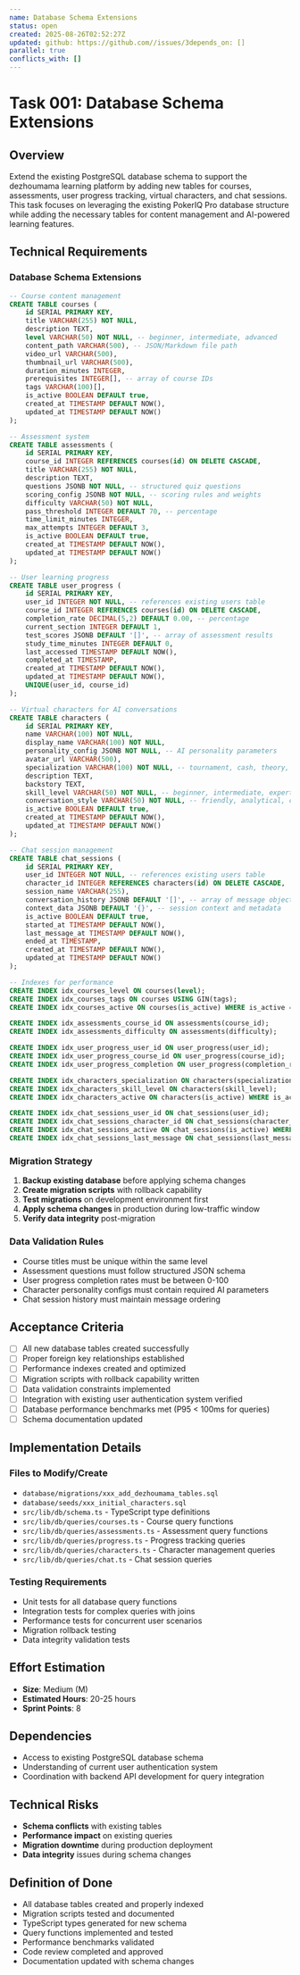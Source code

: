 ```yaml
---
name: Database Schema Extensions
status: open
created: 2025-08-26T02:52:27Z
updated: github: https://github.com//issues/3depends_on: []
parallel: true
conflicts_with: []
---
```


# Task 001: Database Schema Extensions

## Overview

Extend the existing PostgreSQL database schema to support the dezhoumama learning platform by adding new tables for courses, assessments, user progress tracking, virtual characters, and chat sessions. This task focuses on leveraging the existing PokerIQ Pro database structure while adding the necessary tables for content management and AI-powered learning features.

## Technical Requirements

### Database Schema Extensions

```sql
-- Course content management
CREATE TABLE courses (
    id SERIAL PRIMARY KEY,
    title VARCHAR(255) NOT NULL,
    description TEXT,
    level VARCHAR(50) NOT NULL, -- beginner, intermediate, advanced
    content_path VARCHAR(500), -- JSON/Markdown file path
    video_url VARCHAR(500),
    thumbnail_url VARCHAR(500),
    duration_minutes INTEGER,
    prerequisites INTEGER[], -- array of course IDs
    tags VARCHAR(100)[],
    is_active BOOLEAN DEFAULT true,
    created_at TIMESTAMP DEFAULT NOW(),
    updated_at TIMESTAMP DEFAULT NOW()
);

-- Assessment system
CREATE TABLE assessments (
    id SERIAL PRIMARY KEY,
    course_id INTEGER REFERENCES courses(id) ON DELETE CASCADE,
    title VARCHAR(255) NOT NULL,
    description TEXT,
    questions JSONB NOT NULL, -- structured quiz questions
    scoring_config JSONB NOT NULL, -- scoring rules and weights
    difficulty VARCHAR(50) NOT NULL,
    pass_threshold INTEGER DEFAULT 70, -- percentage
    time_limit_minutes INTEGER,
    max_attempts INTEGER DEFAULT 3,
    is_active BOOLEAN DEFAULT true,
    created_at TIMESTAMP DEFAULT NOW(),
    updated_at TIMESTAMP DEFAULT NOW()
);

-- User learning progress
CREATE TABLE user_progress (
    id SERIAL PRIMARY KEY,
    user_id INTEGER NOT NULL, -- references existing users table
    course_id INTEGER REFERENCES courses(id) ON DELETE CASCADE,
    completion_rate DECIMAL(5,2) DEFAULT 0.00, -- percentage
    current_section INTEGER DEFAULT 1,
    test_scores JSONB DEFAULT '[]', -- array of assessment results
    study_time_minutes INTEGER DEFAULT 0,
    last_accessed TIMESTAMP DEFAULT NOW(),
    completed_at TIMESTAMP,
    created_at TIMESTAMP DEFAULT NOW(),
    updated_at TIMESTAMP DEFAULT NOW(),
    UNIQUE(user_id, course_id)
);

-- Virtual characters for AI conversations
CREATE TABLE characters (
    id SERIAL PRIMARY KEY,
    name VARCHAR(100) NOT NULL,
    display_name VARCHAR(100) NOT NULL,
    personality_config JSONB NOT NULL, -- AI personality parameters
    avatar_url VARCHAR(500),
    specialization VARCHAR(100) NOT NULL, -- tournament, cash, theory, etc.
    description TEXT,
    backstory TEXT,
    skill_level VARCHAR(50) NOT NULL, -- beginner, intermediate, expert
    conversation_style VARCHAR(50) NOT NULL, -- friendly, analytical, competitive
    is_active BOOLEAN DEFAULT true,
    created_at TIMESTAMP DEFAULT NOW(),
    updated_at TIMESTAMP DEFAULT NOW()
);

-- Chat session management
CREATE TABLE chat_sessions (
    id SERIAL PRIMARY KEY,
    user_id INTEGER NOT NULL, -- references existing users table
    character_id INTEGER REFERENCES characters(id) ON DELETE CASCADE,
    session_name VARCHAR(255),
    conversation_history JSONB DEFAULT '[]', -- array of message objects
    context_data JSONB DEFAULT '{}', -- session context and metadata
    is_active BOOLEAN DEFAULT true,
    started_at TIMESTAMP DEFAULT NOW(),
    last_message_at TIMESTAMP DEFAULT NOW(),
    ended_at TIMESTAMP,
    created_at TIMESTAMP DEFAULT NOW(),
    updated_at TIMESTAMP DEFAULT NOW()
);

-- Indexes for performance
CREATE INDEX idx_courses_level ON courses(level);
CREATE INDEX idx_courses_tags ON courses USING GIN(tags);
CREATE INDEX idx_courses_active ON courses(is_active) WHERE is_active = true;

CREATE INDEX idx_assessments_course_id ON assessments(course_id);
CREATE INDEX idx_assessments_difficulty ON assessments(difficulty);

CREATE INDEX idx_user_progress_user_id ON user_progress(user_id);
CREATE INDEX idx_user_progress_course_id ON user_progress(course_id);
CREATE INDEX idx_user_progress_completion ON user_progress(completion_rate);

CREATE INDEX idx_characters_specialization ON characters(specialization);
CREATE INDEX idx_characters_skill_level ON characters(skill_level);
CREATE INDEX idx_characters_active ON characters(is_active) WHERE is_active = true;

CREATE INDEX idx_chat_sessions_user_id ON chat_sessions(user_id);
CREATE INDEX idx_chat_sessions_character_id ON chat_sessions(character_id);
CREATE INDEX idx_chat_sessions_active ON chat_sessions(is_active) WHERE is_active = true;
CREATE INDEX idx_chat_sessions_last_message ON chat_sessions(last_message_at DESC);
```

### Migration Strategy

1. **Backup existing database** before applying schema changes
2. **Create migration scripts** with rollback capability
3. **Test migrations** on development environment first
4. **Apply schema changes** in production during low-traffic window
5. **Verify data integrity** post-migration

### Data Validation Rules

- Course titles must be unique within the same level
- Assessment questions must follow structured JSON schema
- User progress completion rates must be between 0-100
- Character personality configs must contain required AI parameters
- Chat session history must maintain message ordering

## Acceptance Criteria

- [ ] All new database tables created successfully
- [ ] Proper foreign key relationships established
- [ ] Performance indexes created and optimized
- [ ] Migration scripts with rollback capability written
- [ ] Data validation constraints implemented
- [ ] Integration with existing user authentication system verified
- [ ] Database performance benchmarks met (P95 < 100ms for queries)
- [ ] Schema documentation updated

## Implementation Details

### Files to Modify/Create

- `database/migrations/xxx_add_dezhoumama_tables.sql`
- `database/seeds/xxx_initial_characters.sql` 
- `src/lib/db/schema.ts` - TypeScript type definitions
- `src/lib/db/queries/courses.ts` - Course query functions
- `src/lib/db/queries/assessments.ts` - Assessment query functions
- `src/lib/db/queries/progress.ts` - Progress tracking queries
- `src/lib/db/queries/characters.ts` - Character management queries
- `src/lib/db/queries/chat.ts` - Chat session queries

### Testing Requirements

- Unit tests for all database query functions
- Integration tests for complex queries with joins
- Performance tests for concurrent user scenarios
- Migration rollback testing
- Data integrity validation tests

## Effort Estimation

- **Size**: Medium (M)
- **Estimated Hours**: 20-25 hours
- **Sprint Points**: 8

## Dependencies

- Access to existing PostgreSQL database schema
- Understanding of current user authentication system
- Coordination with backend API development for query integration

## Technical Risks

- **Schema conflicts** with existing tables
- **Performance impact** on existing queries
- **Migration downtime** during production deployment
- **Data integrity** issues during schema changes

## Definition of Done

- All database tables created and properly indexed
- Migration scripts tested and documented
- TypeScript types generated for new schema
- Query functions implemented and tested
- Performance benchmarks validated
- Code review completed and approved
- Documentation updated with schema changes
